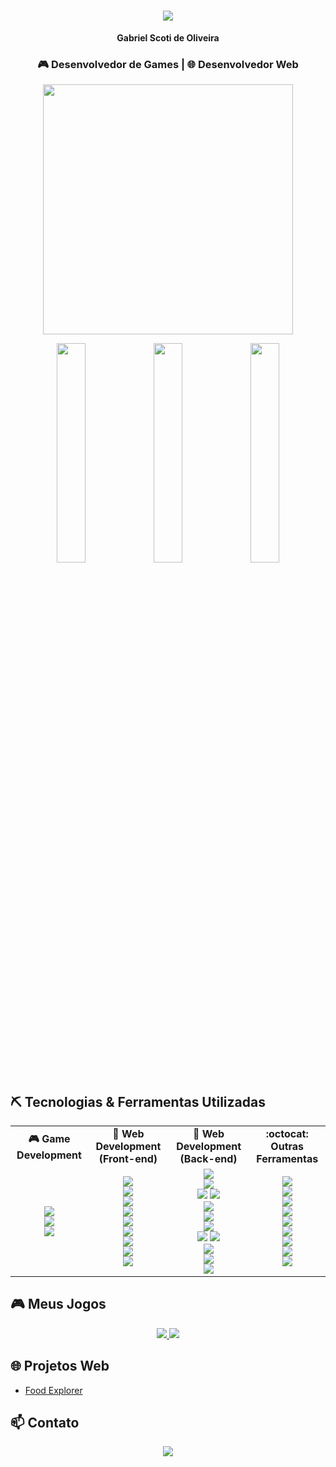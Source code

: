 <!-- Mensagem de Boas vindas usando svg typing --> 
<h1 align="center">
  <img src="https://readme-typing-svg.herokuapp.com?font=Fira+Code&size=24&pause=1000&color=00BFFF&center=true&vCenter=true&width=500&lines=Bem-vindo+ao+meu+perfil!;Entre+em+contato!">
</h1>

<!-- Meu nome e ocupações --> 
<p align="center"><strong>Gabriel Scoti de Oliveira</strong></p>
<h3 align="center">🎮 Desenvolvedor de Games | 🌐 Desenvolvedor Web </h3>
<p align="center">
  <img src="https://media1.giphy.com/media/v1.Y2lkPTc5MGI3NjExOHloa3d0YW94bHRnbHQ1NGpzdjloZGE4eXVuejIyZXR2MGxua2NqNCZlcD12MV9pbnRlcm5hbF9naWZfYnlfaWQmY3Q9Zw/ghyEb0DdhEzupXAr8X/giphy.gif" width="400"/>
</p>

<!-- Status do Github --> 
<p align="center">
  <img width="30%" src="https://github-readme-stats.vercel.app/api?username=gabrielscoti42&show_icons=true&theme=radical" />
  <img width="30%" src="https://github-readme-stats.vercel.app/api/top-langs/?username=gabrielscoti42&layout=compact&theme=radical" />
  <img width="30%" src="https://nirzak-streak-stats.vercel.app/?user=gabrielscoti42&theme=radical&hide_border=false" />
</p>

## ⛏️ Tecnologias & Ferramentas Utilizadas

<!-- Linha de Tópicos  --> 
<table align="center">
  <tr>
    <td align="center"><strong>🎮 Game Development</strong></td>
    <td align="center"><strong>💅 Web Development (Front-end)</strong></td>
    <td align="center"><strong>🐳 Web Development (Back-end)</strong></td>
    <td align="center"><strong>:octocat: Outras Ferramentas</strong></td>
  </tr>
  
  <!-- Linha de Conteúdos --> 
  <tr>
    <!-- Games --> 
    <td align="center">
      <img src="https://img.shields.io/badge/Unity-100000?style=for-the-badge&logo=unity&logoColor=white" /><br>
      <img src="https://img.shields.io/badge/C%23-239120?style=for-the-badge&logo=c-sharp&logoColor=white" /><br>
      <img src="https://img.shields.io/badge/-Blender-333333?style=for-the-badge&logo=blender" /><br>
    </td>
    <!-- Frontend --> 
    <td align="center">
      <img src="https://img.shields.io/badge/HTML5-E34F26?style=for-the-badge&logo=html5&logoColor=white" /><br>
      <img src="https://img.shields.io/badge/CSS3-1572B6?style=for-the-badge&logo=css3&logoColor=white" /><br>
      <img src="https://img.shields.io/badge/JavaScript-F7DF1E?style=for-the-badge&logo=javascript&logoColor=black" /><br>
      <img src="https://img.shields.io/badge/React-61DAFB?style=for-the-badge&logo=react&logoColor=black" /><br>
      <img src="https://img.shields.io/badge/vite-%23646CFF.svg?style=for-the-badge&logo=vite&logoColor=white"/><br>
      <img src="https://img.shields.io/badge/React_Router-CA4245?style=for-the-badge&logo=react-router&logoColor=white" /><br>
      <img src="https://img.shields.io/badge/Styled_Components-DB7093?style=for-the-badge&logo=styled-components&logoColor=white"/><br>
      <img src="https://img.shields.io/badge/tailwindcss-%2338B2AC.svg?style=for-the-badge&logo=tailwind-css&logoColor=white"/><br>
      <img src="https://img.shields.io/badge/axios.js-854195?style=for-the-badge&logo=axios&logoColor=5A29E4"/>
    </td>
    <!-- Backend --> 
    <td align="center">
      <img src="https://img.shields.io/badge/JavaScript-F7DF1E?style=for-the-badge&logo=javascript&logoColor=black" /><br>
      <img src="https://img.shields.io/badge/typescript-%23007ACC.svg?style=for-the-badge&logo=typescript&logoColor=white" /><br>
      <img src="https://img.shields.io/badge/Node.js-43853D?style=for-the-badge&logo=node.js&logoColor=white" />
      <img src="https://img.shields.io/badge/NPM-%23CB3837.svg?style=for-the-badge&logo=npm&logoColor=white" /><br>
      <img src="https://img.shields.io/badge/express.js-%23404d59.svg?style=for-the-badge&logo=express&logoColor=%2361DAFB" /><br>
      <img src="https://img.shields.io/badge/JWT-black?style=for-the-badge&logo=JSON%20web%20tokens" /><br>
      <img src="https://img.shields.io/badge/-SQL-000?style=for-the-badge&logo=MySQL&logoColor=4479A1" /><br>
      <img src="https://img.shields.io/badge/sqlite-%2307405e.svg?style=for-the-badge&logo=sqlite&logoColor=white" />
      <img src="https://img.shields.io/badge/postgres-%23316192.svg?style=for-the-badge&logo=postgresql&logoColor=white" /><br>
      <img src="https://img.shields.io/badge/docker-%230db7ed.svg?style=for-the-badge&logo=docker&logoColor=white" /><br>
      <img src="https://img.shields.io/badge/Prisma-3982CE?style=for-the-badge&logo=Prisma&logoColor=white" /><br>
      <img src="https://img.shields.io/badge/-Zod-3E67B1?style=for-the-badge&logo=zod&logoColor=white" />
    </td>
    <!-- Outras ferramentas --> 
    <td align="center">
      <img src="https://img.shields.io/badge/Git-F05032?style=for-the-badge&logo=git&logoColor=white" /><br>
      <img src="https://img.shields.io/badge/GitHub-181717?style=for-the-badge&logo=github&logoColor=white" /><br>
      <img src="https://img.shields.io/badge/Figma-F24E1E?style=for-the-badge&logo=figma&logoColor=white" /><br>
      <img src="https://img.shields.io/badge/Jest-323330?style=for-the-badge&logo=Jest&logoColor=white" /><br>
      <img src="https://img.shields.io/badge/netlify-%23000000.svg?style=for-the-badge&logo=netlify&logoColor=#00C7B7" /><br>
      <img src="https://img.shields.io/badge/Insomnia-black?style=for-the-badge&logo=insomnia&logoColor=5849BE" /><br>
      <img src="https://img.shields.io/badge/VS%20Code-007ACC?style=for-the-badge&logo=visualstudiocode&logoColor=white" /><br>
      <img src="https://img.shields.io/badge/Notion-%23000000.svg?style=for-the-badge&logo=notion&logoColor=white" /><br>
      <img src="https://img.shields.io/badge/Gimp-657D8B?style=for-the-badge&logo=gimp&logoColor=FFFFFF" /><br>
    </td>
  </tr>
</table>

<!-- 
Para facilitar adicionar novas tecnologias
<img src="" /><br>
-->

## 🎮 Meus Jogos
<p align="center">
  <a href="https://gabrielscoti42.itch.io/" target="_blank">
    <img src="https://img.shields.io/badge/Itch.io-FA5C5C?style=for-the-badge&logo=itch.io&logoColor=white" />
  </a>
  <a href="https://gamejolt.com/@GabrielScoti" target="_blank">
    <img src="https://img.shields.io/badge/GameJolt-CCFF00?style=for-the-badge&logo=gamejolt&logoColor=black" />
  </a>
</p>

## 🌐 Projetos Web
- [Food Explorer](https://github.com/gabrielscoti42/FrontEndFoodExplorer)

## 📫 Contato
<p align="center">
  <a href="https://www.linkedin.com/in/gabrielscoti/" target="_blank">
    <img src="https://img.shields.io/badge/LinkedIn-0077B5?style=for-the-badge&logo=linkedin&logoColor=white" />
  </a>
<!--
  <a href="" target="_blank">
    <img src="https://img.shields.io/badge/Portfólio-000?style=for-the-badge&logo=vercel&logoColor=white" />
  </a>
</p>
-->
